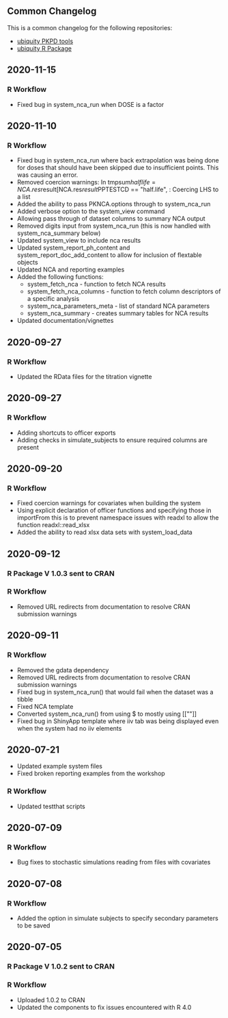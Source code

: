 ## Common Changelog

This is a common changelog for the following repositories:

- [ubiquity PKPD tools](https://github.com/john-harrold/ubiquity-pkpd)
- [ubiquity R Package](https://github.com/john-harrold/ubiquity)


## 2020-11-15

### R Workflow
- Fixed bug in system_nca_run when DOSE is a factor 

## 2020-11-10

### R Workflow
- Fixed bug in system_nca_run where back extrapolation was being done for doses that should have been skipped due to insufficient points. This was causing an error.
- Removed coercion warnings: In tmpsum$halflife = NCA.res$result[NCA.res$result$PPTESTCD == "half.life",  : Coercing LHS to a list
- Added the ability to pass PKNCA.options through to system_nca_run
- Added verbose option to the system_view command
- Allowing pass through of dataset columns to summary NCA output
- Removed digits input from system_nca_run (this is now handled with system_nca_summary below)
- Updated system_view to include nca results
- Updated system_report_ph_content and system_report_doc_add_content to allow for inclusion of flextable objects
- Updated NCA and reporting examples
- Added the following functions: 
  - system_fetch_nca - function to fetch NCA results
  - system_fetch_nca_columns - function to fetch column descriptors of a specific analysis
  - system_nca_parameters_meta - list of standard NCA parameters
  - system_nca_summary - creates summary tables for NCA results
- Updated documentation/vignettes

## 2020-09-27

### R Workflow
- Updated the RData files for the titration vignette 

## 2020-09-27

### R Workflow
- Adding shortcuts to officer exports
- Adding checks in simulate_subjects to ensure required columns are present

## 2020-09-20

### R Workflow
- Fixed coercion warnings for covariates when building the system
- Using explicit declaration of officer functions and specifying those in importFrom this is to prevent namespace issues with readxl to allow the function readxl::read_xlsx
- Added the ability to read xlsx data sets with system_load_data

## 2020-09-12

### R Package V 1.0.3 sent to CRAN

### R Workflow
- Removed URL redirects from documentation to resolve CRAN submission warnings

## 2020-09-11

### R Workflow
- Removed the gdata dependency
- Removed URL redirects from documentation to resolve CRAN submission warnings
- Fixed bug in system_nca_run() that would fail when the dataset was a tibble
- Fixed NCA template
- Converted system_nca_run() from using $ to mostly using [[""]]
- Fixed bug in ShinyApp template where iiv tab was being displayed even when
  the system had no iiv elements


## 2020-07-21
- Updated example system files
- Fixed broken reporting examples from the workshop

### R Workflow
- Updated testthat scripts

## 2020-07-09

### R Workflow
- Bug fixes to stochastic simulations reading from files with covariates

## 2020-07-08

### R Workflow
- Added the option in simulate subjects to specify secondary parameters to be
  saved 

## 2020-07-05

### R Package V 1.0.2 sent to CRAN

### R Workflow
- Uploaded 1.0.2 to CRAN
- Updated the components to fix issues encountered with R 4.0
